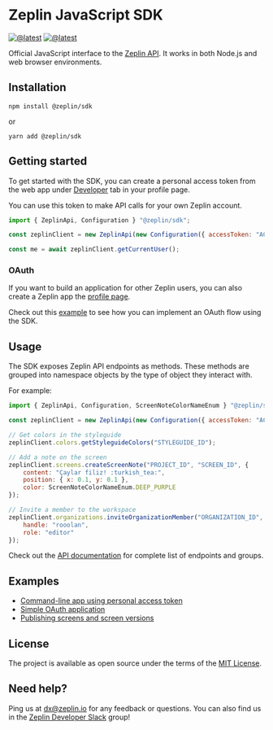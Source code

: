 # Zeplin JavaScript SDK
[![@latest](https://img.shields.io/npm/v/@zeplin/sdk.svg)](https://www.npmjs.com/package/@zeplin/sdk)
[![@latest](https://img.shields.io/npm/l/@zeplin/sdk.svg)](https://www.npmjs.com/package/@zeplin/sdk)

Official JavaScript interface to the [Zeplin API](https://docs.zeplin.dev). It works in both Node.js and web browser environments.

## Installation

```
npm install @zeplin/sdk
```

or

```
yarn add @zeplin/sdk
```

## Getting started

To get started with the SDK, you can create a personal access token from the web app under [Developer](https://app.zeplin.io/profile/developer) tab in your profile page.

You can use this token to make API calls for your own Zeplin account.

```js
import { ZeplinApi, Configuration } "@zeplin/sdk";

const zeplinClient = new ZeplinApi(new Configuration({ accessToken: "ACCESS_TOKEN" }));

const me = await zeplinClient.getCurrentUser();

```

### OAuth
If you want to build an application for other Zeplin users, you can also create a Zeplin app the [profile page](https://app.zeplin.io/profile/developer).


Check out this [example](./examples/oauth-app) to see how you can implement an OAuth flow using the SDK.

## Usage

The SDK exposes Zeplin API endpoints as methods. These methods are grouped into namespace objects by the type of object they interact with.

For example:
```js
import { ZeplinApi, Configuration, ScreenNoteColorNameEnum } "@zeplin/sdk";

const zeplinClient = new ZeplinApi(new Configuration({ accessToken: "ACCESS_TOKEN" }));

// Get colors in the styleguide
zeplinClient.colors.getStyleguideColors("STYLEGUIDE_ID");

// Add a note on the screen
zeplinClient.screens.createScreenNote("PROJECT_ID", "SCREEN_ID", {
    content: "Çaylar filiz! :turkish_tea:",
    position: { x: 0.1, y: 0.1 },
    color: ScreenNoteColorNameEnum.DEEP_PURPLE
});

// Invite a member to the workspace
zeplinClient.organizations.inviteOrganizationMember("ORGANIZATION_ID", {
    handle: "rooolan",
    role: "editor"
});
```

Check out the [API documentation](https://docs.zeplin.dev/reference) for complete list of endpoints and groups.

## Examples

- [Command-line app using personal access token](./examples/cli-with-personal-access-token)
- [Simple OAuth application](./examples/oauth-app)
- [Publishing screens and screen versions](./examples/publishing-screens)

## License

The project is available as open source under the terms of the [MIT License](LICENSE).

## Need help?

Ping us at dx@zeplin.io for any feedback or questions. You can also find us in the [Zeplin Developer Slack](https://zpl.io/zeplin-dev-slack) group!
